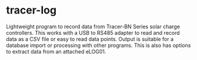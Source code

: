 # tracer-log
Lightweight program to record data from Tracer-BN Series solar charge controllers. This works with a USB to RS485 adapter to read and record data as a CSV file or easy to read data points. Output is suitable for a database import or processing with other programs.  This is also has options to extract data from an attached eLOG01.  
